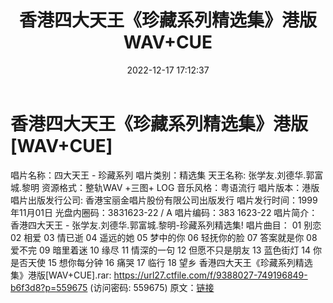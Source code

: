 ﻿---
title: 香港四大天王《珍藏系列精选集》港版WAV+CUE
date: 2022-12-17 17:12:37
categories: WAV车载音乐、镜像
tags: 华语中文
---
# 香港四大天王《珍藏系列精选集》港版[WAV+CUE]

唱片名称：四大天王 - 珍藏系列
唱片类别：精选集
天王名称: 张学友.刘德华.郭富城.黎明
资源格式：整轨WAV +三图+ LOG
音乐风格：粤语流行
唱片版本：港版
唱片出版发行公司: 香港宝丽金唱片股份有限公司出版发行
唱片发行时间：1999年11月01日
光盘内圈码：3831623-22 / A
唱片编码：383 1623-22
唱片简介：
香港四大天王 - 张学友.刘德华.郭富城.黎明-珍藏系列精选集!
唱片曲目：
01 别恋
02 相爱
03 情已逝
04 遥远的她
05 梦中的你
06 轻抚你的脸
07 答案就是你
08 爱不完
09 暗里着迷
10 缘尽
11 情深的一句
12 但愿不只是朋友
13 蓝色街灯
14 你是否天使
15 想你每分钟
16 痛哭
17 临行
18 望乡
香港四大天王《珍藏系列精选集》港版[WAV+CUE].rar: https://url27.ctfile.com/f/9388027-749196849-b6f3d8?p=559675
(访问密码: 559675)
原文：[链接](https://blog.sina.com.cn/s/blog_1647c7e76010310ly.html)